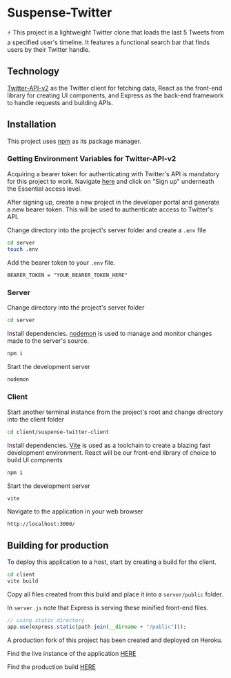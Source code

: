 # Suspense-Twitter

⚡ This project is a lightweight Twitter clone that loads the last 5 Tweets from a specified user's timeline. It features a functional search bar that finds users by their Twitter handle.

## Technology

[Twitter-API-v2](https://developer.twitter.com/en/docs/twitter-api) as the Twitter client for fetching data, React as the front-end library for creating UI components, and Express as the back-end framework to handle requests and building APIs.

## Installation

This project uses [npm](https://www.npmjs.com/) as its package manager.

### Getting Environment Variables for Twitter-API-v2
Acquiring a bearer token for authenticating with Twitter's API is mandatory for this project to work. Navigate [here](https://developer.twitter.com/en/docs/twitter-api/getting-started/about-twitter-api) and click on "Sign up" underneath the Essential access level.

After signing up, create a new project in the developer portal and generate a new bearer token. This will be used to authenticate access to Twitter's API.

Change directory into the project's server folder and create a `.env` file
```bash
cd server
touch .env
```

Add the bearer token to your `.env` file.
```env
BEARER_TOKEN = "YOUR_BEARER_TOKEN_HERE"
```


### Server
Change directory into the project's server folder
```bash
cd server
```

Install dependencies. [nodemon](https://www.npmjs.com/package/nodemon) is used to manage and monitor changes made to the server's source.
```bash
npm i
```

Start the development server
```bash
nodemon
```

### Client
Start another terminal instance from the project's root and change directory into the client folder
```bash
cd client/suspense-twitter-client
```

Install dependencies. [Vite](https://vitejs.dev/) is used as a toolchain to create a blazing fast development environment. React will be our front-end library of choice to build UI compnents
```bash
npm i
```

Start the development server
```bash
vite
```

Navigate to the application in your web browser
```
http://localhost:3000/
```

## Building for production
To deploy this application to a host, start by creating a build for the client.

```bash
cd client
vite build
```

Copy all files created from this build and place it into a `server/public` folder. 

In `server.js` note that Express is serving these minified front-end files.
```js
// using static directory
app.use(express.static(path.join(__dirname + "/public")));
```

A production fork of this project has been created and deployed on Heroku. 

Find the live instance of the application [HERE](https://suspense-twitter-build.herokuapp.com/)

Find the production build [HERE](https://github.com/theericzhang/suspense-twitter-build)